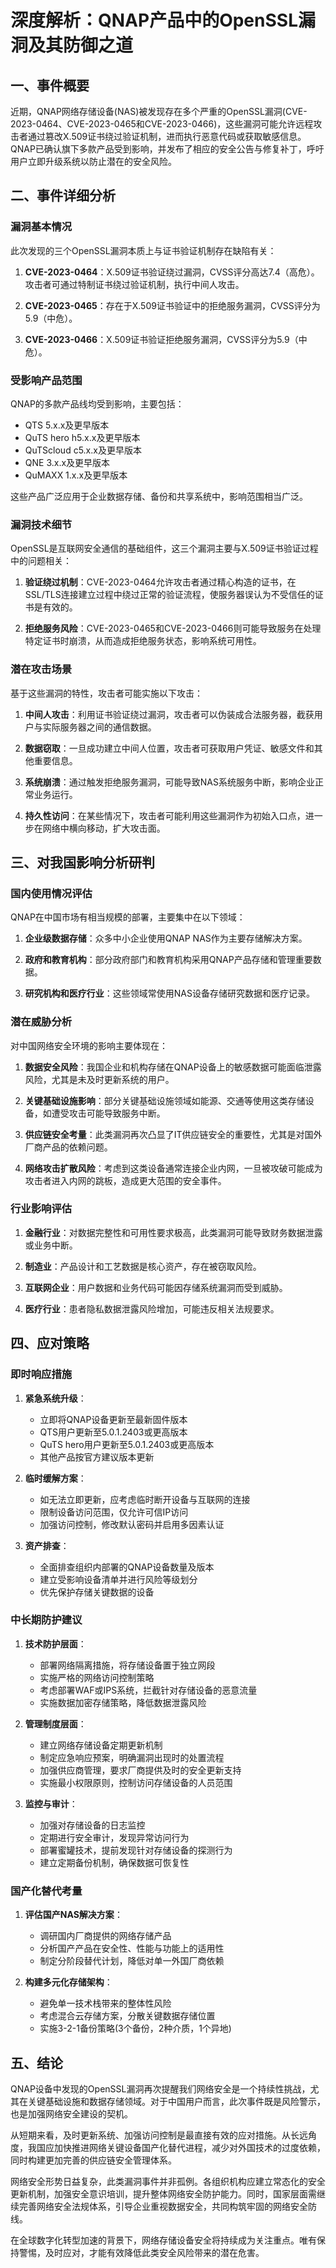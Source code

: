  # 深度解析：QNAP产品中的OpenSSL漏洞及其防御之道

## 一、事件概要

近期，QNAP网络存储设备(NAS)被发现存在多个严重的OpenSSL漏洞(CVE-2023-0464、CVE-2023-0465和CVE-2023-0466)，这些漏洞可能允许远程攻击者通过篡改X.509证书绕过验证机制，进而执行恶意代码或获取敏感信息。QNAP已确认旗下多款产品受到影响，并发布了相应的安全公告与修复补丁，呼吁用户立即升级系统以防止潜在的安全风险。

## 二、事件详细分析

### 漏洞基本情况

此次发现的三个OpenSSL漏洞本质上与证书验证机制存在缺陷有关：

1. **CVE-2023-0464**：X.509证书验证绕过漏洞，CVSS评分高达7.4（高危）。攻击者可通过特制证书绕过验证机制，执行中间人攻击。

2. **CVE-2023-0465**：存在于X.509证书验证中的拒绝服务漏洞，CVSS评分为5.9（中危）。

3. **CVE-2023-0466**：X.509证书验证拒绝服务漏洞，CVSS评分为5.9（中危）。

### 受影响产品范围

QNAP的多款产品线均受到影响，主要包括：

- QTS 5.x.x及更早版本
- QuTS hero h5.x.x及更早版本
- QuTScloud c5.x.x及更早版本
- QNE 3.x.x及更早版本
- QuMAXX 1.x.x及更早版本

这些产品广泛应用于企业数据存储、备份和共享系统中，影响范围相当广泛。

### 漏洞技术细节

OpenSSL是互联网安全通信的基础组件，这三个漏洞主要与X.509证书验证过程中的问题相关：

1. **验证绕过机制**：CVE-2023-0464允许攻击者通过精心构造的证书，在SSL/TLS连接建立过程中绕过正常的验证流程，使服务器误认为不受信任的证书是有效的。

2. **拒绝服务风险**：CVE-2023-0465和CVE-2023-0466则可能导致服务在处理特定证书时崩溃，从而造成拒绝服务状态，影响系统可用性。

### 潜在攻击场景

基于这些漏洞的特性，攻击者可能实施以下攻击：

1. **中间人攻击**：利用证书验证绕过漏洞，攻击者可以伪装成合法服务器，截获用户与实际服务器之间的通信数据。

2. **数据窃取**：一旦成功建立中间人位置，攻击者可获取用户凭证、敏感文件和其他重要信息。

3. **系统崩溃**：通过触发拒绝服务漏洞，可能导致NAS系统服务中断，影响企业正常业务运行。

4. **持久性访问**：在某些情况下，攻击者可能利用这些漏洞作为初始入口点，进一步在网络中横向移动，扩大攻击面。

## 三、对我国影响分析研判

### 国内使用情况评估

QNAP在中国市场有相当规模的部署，主要集中在以下领域：

1. **企业级数据存储**：众多中小企业使用QNAP NAS作为主要存储解决方案。

2. **政府和教育机构**：部分政府部门和教育机构采用QNAP产品存储和管理重要数据。

3. **研究机构和医疗行业**：这些领域常使用NAS设备存储研究数据和医疗记录。

### 潜在威胁分析

对中国网络安全环境的影响主要体现在：

1. **数据安全风险**：我国企业和机构存储在QNAP设备上的敏感数据可能面临泄露风险，尤其是未及时更新系统的用户。

2. **关键基础设施影响**：部分关键基础设施领域如能源、交通等使用这类存储设备，如遭受攻击可能导致服务中断。

3. **供应链安全考量**：此类漏洞再次凸显了IT供应链安全的重要性，尤其是对国外厂商产品的依赖问题。

4. **网络攻击扩散风险**：考虑到这类设备通常连接企业内网，一旦被攻破可能成为攻击者进入内网的跳板，造成更大范围的安全事件。

### 行业影响评估

1. **金融行业**：对数据完整性和可用性要求极高，此类漏洞可能导致财务数据泄露或业务中断。

2. **制造业**：产品设计和工艺数据是核心资产，存在被窃取风险。

3. **互联网企业**：用户数据和业务代码可能因存储系统漏洞而受到威胁。

4. **医疗行业**：患者隐私数据泄露风险增加，可能违反相关法规要求。

## 四、应对策略

### 即时响应措施

1. **紧急系统升级**：
   - 立即将QNAP设备更新至最新固件版本
   - QTS用户更新至5.0.1.2403或更高版本
   - QuTS hero用户更新至5.0.1.2403或更高版本
   - 其他产品按官方建议版本更新

2. **临时缓解方案**：
   - 如无法立即更新，应考虑临时断开设备与互联网的连接
   - 限制设备访问范围，仅允许可信IP访问
   - 加强访问控制，修改默认密码并启用多因素认证

3. **资产排查**：
   - 全面排查组织内部署的QNAP设备数量及版本
   - 建立受影响设备清单并进行风险等级划分
   - 优先保护存储关键数据的设备

### 中长期防护建议

1. **技术防护层面**：
   - 部署网络隔离措施，将存储设备置于独立网段
   - 实施严格的网络访问控制策略
   - 考虑部署WAF或IPS系统，拦截针对存储设备的恶意流量
   - 实施数据加密存储策略，降低数据泄露风险

2. **管理制度层面**：
   - 建立网络存储设备定期更新机制
   - 制定应急响应预案，明确漏洞出现时的处置流程
   - 加强供应商管理，要求厂商提供及时的安全更新支持
   - 实施最小权限原则，控制访问存储设备的人员范围

3. **监控与审计**：
   - 加强对存储设备的日志监控
   - 定期进行安全审计，发现异常访问行为
   - 部署蜜罐技术，提前发现针对存储设备的探测行为
   - 建立定期备份机制，确保数据可恢复性

### 国产化替代考量

1. **评估国产NAS解决方案**：
   - 调研国内厂商提供的网络存储产品
   - 分析国产产品在安全性、性能与功能上的适用性
   - 制定分阶段替代计划，降低对单一外国厂商依赖

2. **构建多元化存储架构**：
   - 避免单一技术栈带来的整体性风险
   - 考虑混合云存储方案，分散关键数据存储位置
   - 实施3-2-1备份策略(3个备份，2种介质，1个异地)

## 五、结论

QNAP设备中发现的OpenSSL漏洞再次提醒我们网络安全是一个持续性挑战，尤其在关键基础设施和数据存储领域。对于中国用户而言，此次事件既是风险警示，也是加强网络安全建设的契机。

从短期来看，及时更新系统、加强访问控制是最直接有效的应对措施。从长远角度，我国应加快推进网络关键设备国产化替代进程，减少对外国技术的过度依赖，同时构建更加完善的供应链安全管理体系。

网络安全形势日益复杂，此类漏洞事件并非孤例。各组织机构应建立常态化的安全更新机制，加强安全意识培训，提升整体网络安全防护能力。同时，国家层面需继续完善网络安全法规体系，引导企业重视数据安全，共同构筑牢固的网络安全防线。

在全球数字化转型加速的背景下，网络存储设备安全将持续成为关注重点。唯有保持警惕，及时应对，才能有效降低此类安全风险带来的潜在危害。